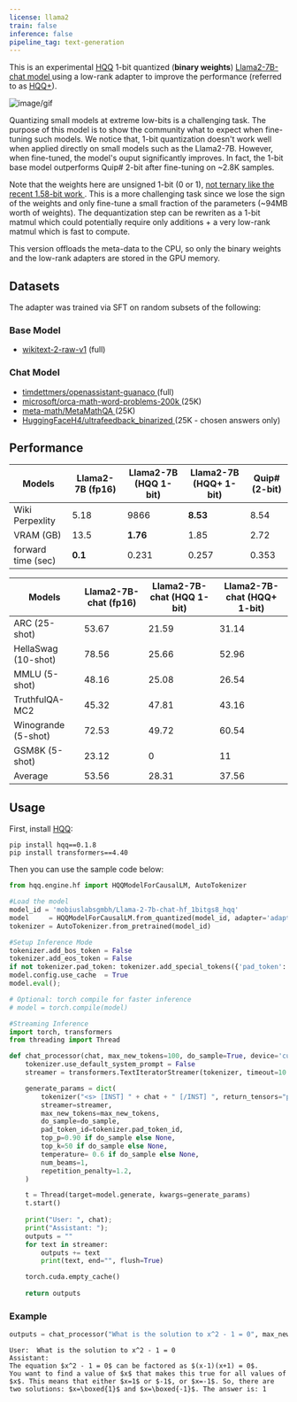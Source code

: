 ```yaml
---
license: llama2
train: false
inference: false
pipeline_tag: text-generation
---
```


This is an experimental <a href="https://github.com/mobiusml/hqq/">HQQ</a> 1-bit quantized (<b>binary weights</b>) <a href="https://huggingface.co/meta-llama/Llama-2-7b-chat-hf"> Llama2-7B-chat model </a> using a low-rank adapter to improve the performance (referred to as <a href="https://mobiusml.github.io/1bit_blog/">HQQ+</a>).  

![image/gif](https://cdn-uploads.huggingface.co/production/uploads/636b945ef575d3705149e982/3fOfrg-5WtJwC5cpcVDub.gif)

Quantizing small models at extreme low-bits is a challenging task. The purpose of this model is to show the community what to expect when fine-tuning such models. 
We notice that, 1-bit quantization doesn't work well when applied directly on small models such as the Llama2-7B. However, when fine-tuned, the model's ouput significantly improves. In fact, the 1-bit base model outperforms Quip# 2-bit after fine-tuning on ~2.8K samples.  

Note that the weights here are unsigned 1-bit (0 or 1), <a href="https://arxiv.org/abs/2402.17764">not ternary like the recent 1.58-bit work </a>. This is a more challenging task since we lose the sign of the weights and only fine-tune a small fraction of the parameters (~94MB worth of weights). 
The dequantization step can be rewriten as a 1-bit matmul which could potentially require only additions + a very low-rank matmul which is fast to compute. 

This version offloads the meta-data to the CPU, so only the binary weights and the low-rank adapters are stored in the GPU memory. 

## Datasets
The adapter was trained via SFT on random subsets of the following:

### Base Model
* <a href="https://huggingface.co/datasets/wikitext">wikitext-2-raw-v1</a> (full)

### Chat Model
* <a href="https://huggingface.co/datasets/timdettmers/openassistant-guana"> timdettmers/openassistant-guanaco </a> (full)
* <a href="https://huggingface.co/datasets/icrosoft/orca-math-word-problems-200k"> microsoft/orca-math-word-problems-200k </a> (25K)
* <a href="https://huggingface.co/datasets/meta-math/MetaMathQA"> meta-math/MetaMathQA </a> (25K)
* <a href="https://huggingface.co/datasets/HuggingFaceH4/ultrafeedback_binarized"> HuggingFaceH4/ultrafeedback_binarized </a> (25K - chosen answers only)

## Performance
| Models            | Llama2-7B (fp16)| Llama2-7B (HQQ 1-bit)| Llama2-7B (HQQ+ 1-bit)| Quip# (2-bit)|
|-------------------|------------------|------------------|------------------|------------------|
| Wiki Perpexlity   |    5.18          |      9866        |    <b>8.53</b>   |      8.54        |
| VRAM (GB)         |    13.5          |   <b>1.76</b>    |    1.85          |      2.72        |
| forward time (sec)|   <b>0.1<b>      |    0.231         |     0.257        |      0.353       |

| Models            | Llama2-7B-chat (fp16)| Llama2-7B-chat (HQQ 1-bit)| Llama2-7B-chat (HQQ+ 1-bit)|
|-------------------|------------------|------------------|------------------|
| ARC (25-shot)     |    53.67         |  21.59           |  31.14  |
| HellaSwag (10-shot)|   78.56         |  25.66           |  52.96  |
| MMLU (5-shot)     |    48.16         |  25.08           |  26.54  |
| TruthfulQA-MC2    |    45.32         |  47.81           |  43.16  |
| Winogrande (5-shot)|   72.53         |  49.72           |  60.54  |
| GSM8K (5-shot)    |    23.12         |  0               |  11     |
| Average           |    53.56         |  28.31           |  37.56  |

## Usage
First, install <a href="https://github.com/mobiusml/hqq/">HQQ</a>:
```
pip install hqq==0.1.8
pip install transformers==4.40
```
Then you can use the sample code below:
``` Python
from hqq.engine.hf import HQQModelForCausalLM, AutoTokenizer

#Load the model
model_id = 'mobiuslabsgmbh/Llama-2-7b-chat-hf_1bitgs8_hqq' 
model     = HQQModelForCausalLM.from_quantized(model_id, adapter='adapter_v0.1.lora')
tokenizer = AutoTokenizer.from_pretrained(model_id)

#Setup Inference Mode
tokenizer.add_bos_token = False
tokenizer.add_eos_token = False
if not tokenizer.pad_token: tokenizer.add_special_tokens({'pad_token': '[PAD]'})
model.config.use_cache  = True
model.eval();

# Optional: torch compile for faster inference
# model = torch.compile(model)

#Streaming Inference
import torch, transformers
from threading import Thread

def chat_processor(chat, max_new_tokens=100, do_sample=True, device='cuda'):
    tokenizer.use_default_system_prompt = False
    streamer = transformers.TextIteratorStreamer(tokenizer, timeout=10.0, skip_prompt=True, skip_special_tokens=True)

    generate_params = dict(
        tokenizer("<s> [INST] " + chat + " [/INST] ", return_tensors="pt").to(device),
        streamer=streamer,
        max_new_tokens=max_new_tokens,
        do_sample=do_sample,
        pad_token_id=tokenizer.pad_token_id,
        top_p=0.90 if do_sample else None,
        top_k=50 if do_sample else None,
        temperature= 0.6 if do_sample else None,
        num_beams=1,
        repetition_penalty=1.2,
    )

    t = Thread(target=model.generate, kwargs=generate_params)
    t.start()
    
    print("User: ", chat); 
    print("Assistant: ");
    outputs = ""
    for text in streamer:
        outputs += text
        print(text, end="", flush=True)

    torch.cuda.empty_cache()
  
    return outputs
```

### Example
``` Python
outputs = chat_processor("What is the solution to x^2 - 1 = 0", max_new_tokens=1000, do_sample=False)
```
```
User:  What is the solution to x^2 - 1 = 0
Assistant: 
The equation $x^2 - 1 = 0$ can be factored as $(x-1)(x+1) = 0$.
You want to find a value of $x$ that makes this true for all values of $x$. This means that either $x=1$ or $-1$, or $x=-1$. So, there are two solutions: $x=\boxed{1}$ and $x=\boxed{-1}$. The answer is: 1
```
